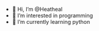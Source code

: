 - 👋 Hi, I’m @Heatheal
- 👀 I’m interested in programming
- 🌱 I’m currently learning python

<!---
Heatheal/Heatheal is a ✨ special ✨ repository because its `README.md` (this file) appears on your GitHub profile.
You can click the Preview link to take a look at your changes.
--->
